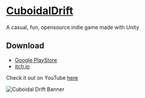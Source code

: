 # [CuboidalDrift](https://play.google.com/store/apps/details?id=com.VirejDasani.CuboidalDrift)
A casual, fun, opensource indie game made with Unity

## Download
- [Google PlayStore](https://play.google.com/store/apps/details?id=com.VirejDasani.CuboidalDrift)
- [itch.io](https://virejdasani.itch.io/cuboidaldrift)

Check it out on YouTube [here](https://youtu.be/0_qvrFxAGY4)

![Cuboidal Drift Banner](https://raw.githubusercontent.com/virejdasani/CuboidalDrift/master/StoreAssets/banner.png)
